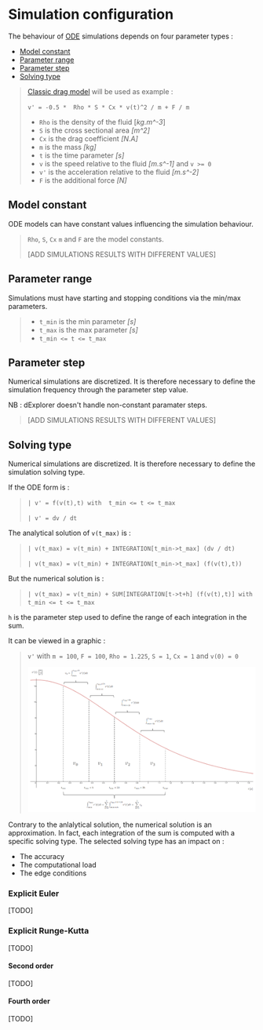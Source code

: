 # Simulation configuration

The behaviour of [ODE](Introduction.md) simulations depends on four parameter types :

- [Model constant](Simulation_Configuration.md#model-constant)
- [Parameter range](Simulation_Configuration.md#parameter-range)
- [Parameter step](Simulation_Configuration.md#parameter-step)
- [Solving type](Simulation_Configuration.md#solving-type)

> [Classic drag model](https://en.wikipedia.org/wiki/Drag_(physics)#The_drag_equation) will be used as example :
> 
> `v' = -0.5 *  Rho * S * Cx * v(t)^2 / m + F / m`
> 
> - `Rho` is the density of the fluid [*kg.m^-3*]
> - `S` is the cross sectional area *[m^2]*
> - `Cx` is the drag coefficient *[N.A]*
> - `m` is the mass *[kg]*
> - `t` is the time parameter *[s]*
> - `v` is the speed relative to the fluid *[m.s^-1]* and `v >= 0`
> - `v'` is the acceleration relative to the fluid *[m.s^-2]*
> - `F` is the additional force *[N]* 

## Model constant

ODE models can have constant values influencing the simulation behaviour.

> `Rho`, `S`, `Cx` `m` and `F` are the model constants.
>
> [ADD SIMULATIONS RESULTS WITH DIFFERENT VALUES]

## Parameter range

Simulations must have starting and stopping conditions via the min/max parameters.

> - `t_min` is the min parameter *[s]*
> - `t_max` is the max parameter *[s]*
> - `t_min <= t <= t_max`

## Parameter step

Numerical simulations are discretized. It is therefore necessary to define the simulation frequency through the parameter step value.

NB : dExplorer doesn't handle non-constant paramater steps.

> [ADD SIMULATIONS RESULTS WITH DIFFERENT VALUES]



## Solving type

Numerical simulations are discretized. It is therefore necessary to define the simulation solving type.

If the ODE form is :

> `| v' = f(v(t),t) with  t_min <= t <= t_max`
>
> `| v' = dv / dt`

The analytical solution of `v(t_max)` is :

> `| v(t_max) = v(t_min) + INTEGRATION[t_min->t_max] (dv / dt)`
>
> `| v(t_max) = v(t_min) + INTEGRATION[t_min->t_max] (f(v(t),t))`

But the numerical solution is :

> `| v(t_max) = v(t_min) + SUM[INTEGRATION[t->t+h] (f(v(t),t)] with t_min <= t <= t_max`

`h` is the parameter step used to define the range of each integration in the sum.

It can be viewed in a graphic :

> `v'` with `m = 100`, `F = 100`, `Rho = 1.225`, `S = 1`, `Cx = 1` and `v(0) = 0`
> 
> ![Class diagram](Images/Integration.png "Integration")

Contrary to the anlalytical solution, the numerical solution is an approximation. In fact, each integration of the sum is computed with a specific solving type.
The selected solving type has an impact on :
 - The accuracy
 - The computational load
 - The edge conditions

### Explicit Euler

[TODO]

### Explicit Runge-Kutta

[TODO]

#### Second order

[TODO]

#### Fourth order

[TODO]
